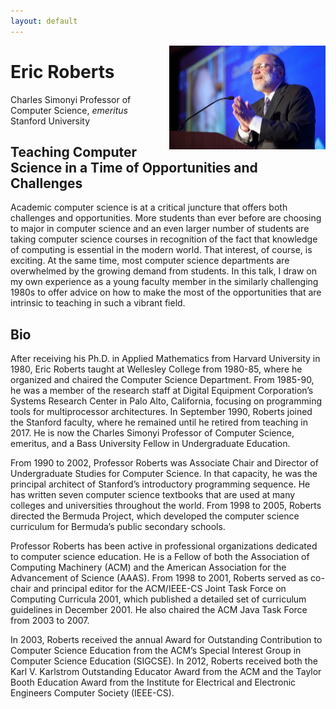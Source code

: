 ```yaml
---
layout: default
---
```


<img 	src = "/images/speakers/e-r.jpg" 
			width = "250px"
			style="float:right; margin-left: 20px;"
			>

# Eric Roberts

Charles Simonyi Professor of Computer Science, _emeritus_
<br>
Stanford University

<a name = "abstract"> </a>

## Teaching Computer Science in a Time of Opportunities and Challenges

Academic computer science is at a critical juncture that offers both challenges and opportunities. More students than ever before are choosing to major in computer science and an even larger number of students are taking computer science courses in recognition of the fact that knowledge of computing is essential in the modern world. That interest, of course, is exciting. At the same time, most computer science departments are overwhelmed by the growing demand from students. In this talk, I draw on my own experience as a young faculty member in the similarly challenging 1980s to offer advice on how to make the most of the opportunities that are intrinsic to teaching in such a vibrant field.

<a name = "bio"> </a>

## Bio

After receiving his Ph.D. in Applied Mathematics from Harvard University in 1980, Eric Roberts taught at Wellesley College from 1980-85, where he organized and chaired the Computer Science Department. From 1985-90, he was a member of the research staff at Digital Equipment Corporation’s Systems Research Center in Palo Alto, California, focusing on programming tools for multiprocessor architectures. In September 1990, Roberts joined the Stanford faculty, where he remained until he retired from teaching in 2017. He is now the Charles Simonyi Professor of Computer Science, emeritus, and a Bass University Fellow in Undergraduate Education.

From 1990 to 2002, Professor Roberts was Associate Chair and Director of Undergraduate Studies for Computer Science. In that capacity, he was the principal architect of Stanford’s introductory programming sequence. He has written seven computer science textbooks that are used at many colleges and universities throughout the world. From 1998 to 2005, Roberts directed the Bermuda Project, which developed the computer science curriculum for Bermuda’s public secondary schools.

Professor Roberts has been active in professional organizations dedicated to computer science education. He is a Fellow of both the Association of Computing Machinery (ACM) and the American Association for the Advancement of Science (AAAS). From 1998 to 2001, Roberts served as co-chair and principal editor for the ACM/IEEE-CS Joint Task Force on Computing Curricula 2001, which published a detailed set of curriculum guidelines in December 2001. He also chaired the ACM Java Task Force from 2003 to 2007.

In 2003, Roberts received the annual Award for Outstanding Contribution to Computer Science Education from the ACM’s Special Interest Group in Computer Science Education (SIGCSE). In 2012, Roberts received both the Karl V. Karlstrom Outstanding Educator Award from the ACM and the Taylor Booth Education Award from the Institute for Electrical and Electronic Engineers Computer Society (IEEE-CS).
